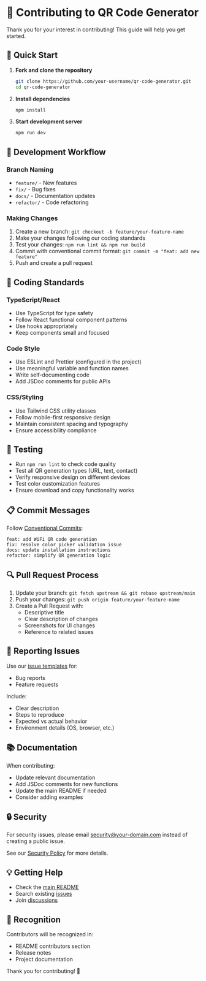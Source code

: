 # 🤝 Contributing to QR Code Generator

Thank you for your interest in contributing! This guide will help you get started.

## 🚀 Quick Start

1. **Fork and clone the repository**

   ```bash
   git clone https://github.com/your-username/qr-code-generator.git
   cd qr-code-generator
   ```

2. **Install dependencies**

   ```bash
   npm install
   ```

3. **Start development server**
   ```bash
   npm run dev
   ```

## 🔄 Development Workflow

### Branch Naming

- `feature/` - New features
- `fix/` - Bug fixes
- `docs/` - Documentation updates
- `refactor/` - Code refactoring

### Making Changes

1. Create a new branch: `git checkout -b feature/your-feature-name`
2. Make your changes following our coding standards
3. Test your changes: `npm run lint && npm run build`
4. Commit with conventional commit format: `git commit -m "feat: add new feature"`
5. Push and create a pull request

## 📝 Coding Standards

### TypeScript/React

- Use TypeScript for type safety
- Follow React functional component patterns
- Use hooks appropriately
- Keep components small and focused

### Code Style

- Use ESLint and Prettier (configured in the project)
- Use meaningful variable and function names
- Write self-documenting code
- Add JSDoc comments for public APIs

### CSS/Styling

- Use Tailwind CSS utility classes
- Follow mobile-first responsive design
- Maintain consistent spacing and typography
- Ensure accessibility compliance

## 🧪 Testing

- Run `npm run lint` to check code quality
- Test all QR generation types (URL, text, contact)
- Verify responsive design on different devices
- Test color customization features
- Ensure download and copy functionality works

## 📋 Commit Messages

Follow [Conventional Commits](https://www.conventionalcommits.org/):

```
feat: add WiFi QR code generation
fix: resolve color picker validation issue
docs: update installation instructions
refactor: simplify QR generation logic
```

## 🔍 Pull Request Process

1. Update your branch: `git fetch upstream && git rebase upstream/main`
2. Push your changes: `git push origin feature/your-feature-name`
3. Create a Pull Request with:
   - Descriptive title
   - Clear description of changes
   - Screenshots for UI changes
   - Reference to related issues

## 🐛 Reporting Issues

Use our [issue templates](../.github/ISSUE_TEMPLATE/) for:

- Bug reports
- Feature requests

Include:

- Clear description
- Steps to reproduce
- Expected vs actual behavior
- Environment details (OS, browser, etc.)

## 📚 Documentation

When contributing:

- Update relevant documentation
- Add JSDoc comments for new functions
- Update the main README if needed
- Consider adding examples

## 🔒 Security

For security issues, please email [security@your-domain.com](mailto:security@your-domain.com) instead of creating a public issue.

See our [Security Policy](./SECURITY.md) for more details.

## 💡 Getting Help

- Check the [main README](../README.md)
- Search existing [issues](https://github.com/your-username/qr-code-generator/issues)
- Join [discussions](https://github.com/your-username/qr-code-generator/discussions)

## 🙏 Recognition

Contributors will be recognized in:

- README contributors section
- Release notes
- Project documentation

Thank you for contributing! 🎉

